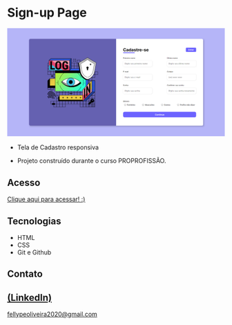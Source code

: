 # Sign-up Page

 ![preview](./.github/preview.png)
 
 - Tela de Cadastro responsiva

 - Projeto construído durante o curso PROPROFISSÃO.

## Acesso
 [Clique aqui para acessar! :)](https://signup-fellype.vercel.app/)

## Tecnologias

- HTML
- CSS
- Git e Github

## Contato
[(LinkedIn)](https://www.linkedin.com/in/fellype-oliveira-920699230/)
-----
fellypeoliveira2020@gmail.com